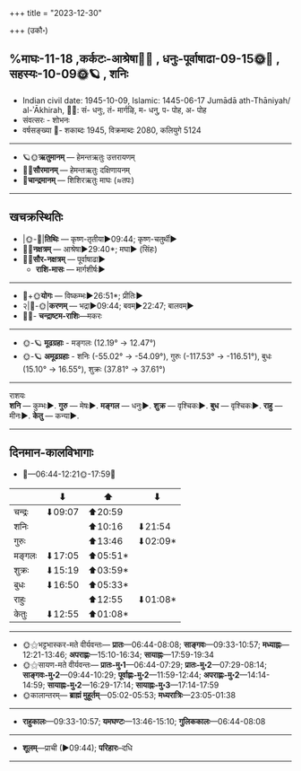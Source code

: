 +++
title = "2023-12-30"

+++
(उकौ॰)
## %माघः-11-18  ,कर्कटः-आश्रेषा🌛🌌  ,  धनुः-पूर्वाषाढा-09-15🌞🌌  ,  सहस्यः-10-09🌞🪐  , शनिः
- Indian civil date: 1945-10-09, Islamic: 1445-06-17 Jumādā ath-Thāniyah/ al-ʾĀkhirah, 🌌🌞: सं- धनुः, तं- मार्गऴि, म- धनु, प- पोह, अ- पोह
- संवत्सरः - शोभनः
- वर्षसङ्ख्या 🌛- शकाब्दः 1945, विक्रमाब्दः 2080, कलियुगे 5124
___________________
- 🪐🌞**ऋतुमानम्** — हेमन्तऋतुः उत्तरायणम्
- 🌌🌞**सौरमानम्** — हेमन्तऋतुः दक्षिणायनम्
- 🌛**चान्द्रमानम्** — शिशिरऋतुः माघः (≈तपः)
___________________


## खचक्रस्थितिः
- |🌞-🌛|**तिथिः** — कृष्ण-तृतीया►09:44; कृष्ण-चतुर्थी►  
- 🌌🌛**नक्षत्रम्** — आश्रेषा►29:40*; मघा► (सिंहः)  
- 🌌🌞**सौर-नक्षत्रम्** — पूर्वाषाढा►  
  - **राशि-मासः** — मार्गशीर्षः► 
___________________
- 🌛+🌞**योगः** — विष्कम्भः►26:51*; प्रीतिः►  
- २|🌛-🌞|**करणम्** — भद्रा►09:44; बवम्►22:47; बालवम्►  
- 🌌🌛- **चन्द्राष्टम-राशिः**—मकरः  
___________________
- 🌞-🪐 **मूढग्रहाः** - मङ्गलः (12.19° → 12.47°)
- 🌞-🪐 **अमूढग्रहाः** - शनिः (-55.02° → -54.09°), गुरुः (-117.53° → -116.51°), बुधः (15.10° → 16.55°), शुक्रः (37.81° → 37.61°)
___________________
राशयः  
**शनि** — कुम्भः►. **गुरु** — मेषः►. **मङ्गल** — धनुः►. **शुक्र** — वृश्चिकः►. **बुध** — वृश्चिकः►. **राहु** — मीनः►. **केतु** — कन्या►. 
___________________


## दिनमान-कालविभागाः
- 🌅—06:44-12:21🌞-17:59🌇  

|      |⬇     |⬆     |⬇     |
|------|-----|-----|------|
|चन्द्रः|⬇09:07 |⬆20:59 |     |
|शनिः   |     |⬆10:16 |⬇21:54 |
|गुरुः  |     |⬆13:46 |⬇02:09*|
|मङ्गलः |⬇17:05 |⬆05:51*|     |
|शुक्रः |⬇15:19 |⬆03:59*|     |
|बुधः   |⬇16:50 |⬆05:33*|     |
|राहुः  |     |⬆12:55 |⬇01:08*|
|केतुः  |⬇12:55 |⬆01:08*|     |
___________________
- 🌞⚝भट्टभास्कर-मते वीर्यवन्तः— **प्रातः**—06:44-08:08; **साङ्गवः**—09:33-10:57; **मध्याह्नः**—12:21-13:46; **अपराह्णः**—15:10-16:34; **सायाह्नः**—17:59-19:34  
- 🌞⚝सायण-मते वीर्यवन्तः— **प्रातः-मु॰1**—06:44-07:29; **प्रातः-मु॰2**—07:29-08:14; **साङ्गवः-मु॰2**—09:44-10:29; **पूर्वाह्णः-मु॰2**—11:59-12:44; **अपराह्णः-मु॰2**—14:14-14:59; **सायाह्नः-मु॰2**—16:29-17:14; **सायाह्नः-मु॰3**—17:14-17:59  
- 🌞कालान्तरम्— **ब्राह्मं मुहूर्तम्**—05:02-05:53; **मध्यरात्रिः**—23:05-01:38  
___________________
- **राहुकालः**—09:33-10:57; **यमघण्टः**—13:46-15:10; **गुलिककालः**—06:44-08:08  
___________________
- **शूलम्**—प्राची (►09:44); **परिहारः**–दधि  
___________________
